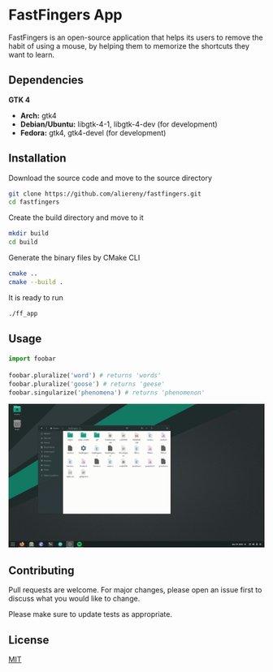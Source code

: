 # FastFingers App

FastFingers is an open-source application that helps its users to remove the habit of using a mouse, by helping them to memorize the shortcuts they want to learn.

## Dependencies
**GTK 4**   
  * **Arch:** gtk4
  * **Debian/Ubuntu:** libgtk-4-1, libgtk-4-dev (for development)
  * **Fedora:** gtk4, gtk4-devel (for development)



## Installation

Download the source code and move to the source directory

```bash
git clone https://github.com/aliereny/fastfingers.git
cd fastfingers
```
Create the build directory and move to it

```bash
mkdir build
cd build
```

Generate the binary files by CMake CLI

```bash
cmake ..
cmake --build .
```
It is ready to run
```bash
./ff_app
```

## Usage

```python
import foobar

foobar.pluralize('word') # returns 'words'
foobar.pluralize('goose') # returns 'geese'
foobar.singularize('phenomena') # returns 'phenomenon'
```
![](intro.gif)

## Contributing
Pull requests are welcome. For major changes, please open an issue first to discuss what you would like to change.

Please make sure to update tests as appropriate.

## License
[MIT](https://choosealicense.com/licenses/mit/)
